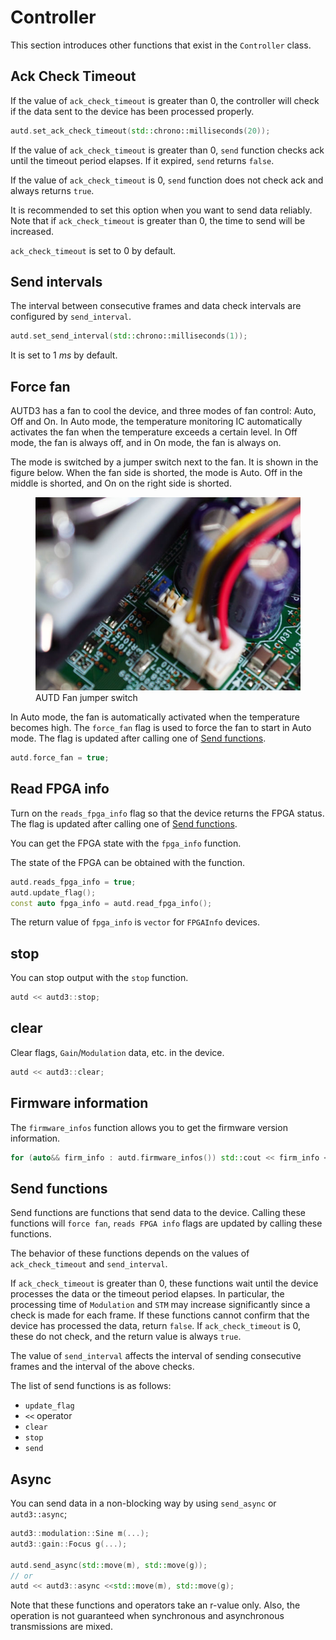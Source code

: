 # Controller

This section introduces other functions that exist in the `Controller` class.

## Ack Check Timeout

If the value of `ack_check_timeout` is greater than 0, the controller will check if the data sent to the device has been processed properly.

```cpp
autd.set_ack_check_timeout(std::chrono::milliseconds(20));
```

If the value of `ack_check_timeout` is greater than 0, `send` function checks ack until the timeout period elapses.
If it expired, `send` returns `false`.

If the value of `ack_check_timeout` is 0, `send` function does not check ack and always returns `true`.

It is recommended to set this option when you want to send data reliably.
Note that if `ack_check_timeout` is greater than 0, the time to send will be increased.

`ack_check_timeout` is set to 0 by default.

## Send intervals

The interval between consecutive frames and data check intervals are configured by `send_interval`.

```cpp
autd.set_send_interval(std::chrono::milliseconds(1));
```

It is set to $\SI{1}{ms}$ by default.

## Force fan

AUTD3 has a fan to cool the device, and three modes of fan control: Auto, Off and On.
In Auto mode, the temperature monitoring IC automatically activates the fan when the temperature exceeds a certain level. 
In Off mode, the fan is always off, and in On mode, the fan is always on.

The mode is switched by a jumper switch next to the fan.
It is shown in the figure below.
When the fan side is shorted, the mode is Auto.
Off in the middle is shorted, and On on the right side is shorted.

<figure>
  <img src="../fig/Users_Manual/fan.jpg"/>
  <figcaption>AUTD Fan jumper switch</figcaption>
</figure>

In Auto mode, the fan is automatically activated when the temperature becomes high.
The `force_fan` flag is used to force the fan to start in Auto mode.
The flag is updated after calling one of [Send functions](#send-functions).

```cpp
autd.force_fan = true;
```

## Read FPGA info

Turn on the `reads_fpga_info` flag so that the device returns the FPGA status.
The flag is updated after calling one of [Send functions](#send-functions).

You can get the FPGA state with the `fpga_info` function.

The state of the FPGA can be obtained with the function.

```cpp
autd.reads_fpga_info = true;
autd.update_flag();
const auto fpga_info = autd.read_fpga_info();
```

The return value of `fpga_info` is `vector` for `FPGAInfo` devices.

## stop

You can stop output with the `stop` function.

```cpp
autd << autd3::stop;
```

## clear

Clear flags, `Gain`/`Modulation` data, etc. in the device.

```cpp
autd << autd3::clear;
```

## Firmware information

The `firmware_infos` function allows you to get the firmware version information.

```cpp
for (auto&& firm_info : autd.firmware_infos()) std::cout << firm_info << std::endl;
```

## Send functions

Send functions are functions that send data to the device.
Calling these functions will `force fan`, `reads FPGA info` flags are updated by calling these functions.

The behavior of these functions depends on the values of `ack_check_timeout` and `send_interval`.

If `ack_check_timeout` is greater than 0, these functions wait until the device processes the data or the timeout period elapses.
In particular, the processing time of `Modulation` and `STM` may increase significantly since a check is made for each frame.
If these functions cannot confirm that the device has processed the data, return `false`.
If `ack_check_timeout` is 0, these do not check, and the return value is always `true`.

The value of `send_interval` affects the interval of sending consecutive frames and the interval of the above checks. 

The list of send functions is as follows:

- `update_flag`
- `<<` operator
- `clear`
- `stop`
- `send`

## Async

You can send data in a non-blocking way by using `send_async` or `autd3::async`;

```cpp
autd3::modulation::Sine m(...);
autd3::gain::Focus g(...);

autd.send_async(std::move(m), std::move(g));
// or
autd << autd3::async <<std::move(m), std::move(g);
```

Note that these functions and operators take an r-value only.
Also, the operation is not guaranteed when synchronous and asynchronous transmissions are mixed.

